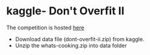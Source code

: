# kaggle- Don't Overfit II

The competition is hosted [here](https://www.kaggle.com/c/dont-overfit-ii/)


- Download data file (dont-overfit-ii.zip) from kaggle.
- Unzip the whats-cooking.zip into data folder

